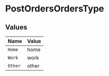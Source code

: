 # PostOrdersOrdersType


## Values

| Name    | Value   |
| ------- | ------- |
| `Home`  | home    |
| `Work`  | work    |
| `Other` | other   |